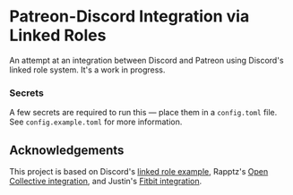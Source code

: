 # Patreon-Discord Integration via Linked Roles

An attempt at an integration between Discord and Patreon using Discord's linked role system. It's a work in progress.

### Secrets

A few secrets are required to run this — place them in a `config.toml` file. See `config.example.toml` for more information.

## Acknowledgements

This project is based on Discord's [linked role example](https://github.com/staciax/discord-linked-roles), Rapptz's [Open Collective integration](https://github.com/Rapptz/open-collective-discord-auth), and Justin's [Fitbit integration](https://github.com/JustinBeckwith/fitbit-discord-bot).